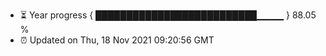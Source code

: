 - ⏳ Year progress { ██████████████████████████▁▁▁▁ } 88.05 %
- ⏰ Updated on Thu, 18 Nov 2021 09:20:56 GMT

